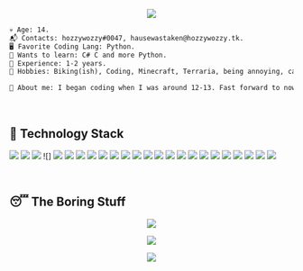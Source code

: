 <p align = "center"><img src = "https://github-widgetbox.vercel.app/api/profile?username=HauseWasTaken&data=followers,repositories,stars,commits"></p>

```diff 
💀 Age: 14.
📬 Contacts: hozzywozzy#0047, hausewastaken@hozzywozzy.tk.
🖥️ Favorite Coding Lang: Python.
👾 Wants to learn: C# C and more Python.
💼 Experience: 1-2 years.
🌳 Hobbies: Biking(ish), Coding, Minecraft, Terraria, being annoying, causing suicide.

📜 About me: I began coding when I was around 12-13. Fast forward to now, and I have gained more skill in python and have started making more projects. 

```
  
<br> 

## 💾 Technology Stack
![](https://img.shields.io/badge/npm-CB3837?style=for-the-badge&logo=npm&logoColor=white) ![](https://img.shields.io/badge/YouTube-FF0000?style=for-the-badge&logo=youtube&logoColor=white) ![](https://img.shields.io/badge/Opera-FF1B2D?style=for-the-badge&logo=Opera&logoColor=white) ![]  ![](https://img.shields.io/badge/Reddit-FF4500?style=for-the-badge&logo=reddit&logoColor=white) ![](https://img.shields.io/badge/Xampp-F37623?style=for-the-badge&logo=xampp&logoColor=white) ![](https://img.shields.io/badge/Postman-FF6C37?style=for-the-badge&logo=Postman&logoColor=white) ![](https://img.shields.io/badge/Python-FFD43B?style=for-the-badge&logo=python&logoColor=darkgreen) ![](https://img.shields.io/badge/Xbox-107C10?style=for-the-badge&logo=xbox&logoColor=white) ![](https://img.shields.io/badge/HTML-239120?style=for-the-badge&logo=html5&logoColor=white) ![](https://img.shields.io/badge/CSS-239120?&style=for-the-badge&logo=css3&logoColor=white) ![](https://img.shields.io/badge/Selenium-43B02A?style=for-the-badge&logo=Selenium&logoColor=white) ![](https://img.shields.io/badge/Qt-41CD52?style=for-the-badge&logo=qt&logoColor=white) ![](https://img.shields.io/badge/Notepad++-90E59A.svg?style=for-the-badge&logo=notepad%2B%2B&logoColor=black) ![](https://img.shields.io/badge/Windows-0078D6?style=for-the-badge&logo=windows&logoColor=white) ![](https://img.shields.io/badge/Canva-%2300C4CC.svg?&style=for-the-badge&logo=Canva&logoColor=white) ![](https://img.shields.io/badge/Heroku-430098?style=for-the-badge&logo=heroku&logoColor=white) ![](https://img.shields.io/badge/Bootstrap-563D7C?style=for-the-badge&logo=bootstrap&logoColor=white) ![](https://img.shields.io/badge/replit-667881?style=for-the-badge&logo=replit&logoColor=white) ![](https://img.shields.io/badge/Atom-66595C?style=for-the-badge&logo=Atom&logoColor=white) ![](https://img.shields.io/badge/json-5E5C5C?style=for-the-badge&logo=json&logoColor=white) ![](https://img.shields.io/badge/MySQL-00000F?style=for-the-badge&logo=mysql&logoColor=white) ![](https://img.shields.io/badge/Markdown-000000?style=for-the-badge&logo=markdown&logoColor=white)  ![](https://img.shields.io/badge/PyCharm-000000.svg?&style=for-the-badge&logo=PyCharm&logoColor=white)

<br> 

## 😴 The Boring Stuff
<p align = "center"><img src="https://activity-graph.herokuapp.com/graph?username=HauseWasTaken&theme=material-palenight"></p>

<p align = "center"><img src="https://github-readme-stats.vercel.app/api?username=HauseWasTaken&show_icons=true&theme=tokyonight" /></p>

<p align="center"> <img src="https://github-readme-stats.vercel.app/api/top-langs/?username=HauseWasTaken&layout=compact&theme=blueberry" /></p>
